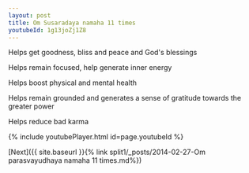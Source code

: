 ```yaml
---
layout: post
title: Om Susaradaya namaha 11 times
youtubeId: 1g13joZj1Z8
---
```

 
 
Helps get goodness, bliss and peace and God's blessings
 
Helps remain focused, help generate inner energy 
 
Helps boost physical and mental health 
 
Helps remain grounded and generates a sense of gratitude towards the greater power 
 
Helps reduce bad karma
 
 
 
 


{% include youtubePlayer.html id=page.youtubeId %}
 
[Next]({{ site.baseurl }}{% link  split1/_posts/2014-02-27-Om parasvayudhaya namaha 11 times.md%})
 
